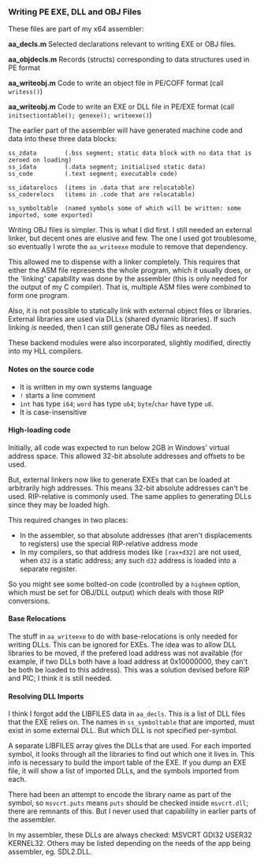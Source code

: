 ### Writing PE EXE, DLL and OBJ Files

These files are part of my x64 assembler:

**aa_decls.m** Selected declarations relevant to writing EXE or OBJ files.

**aa_objdecls.m** Records (structs) corresponding to data structures used in PE format

**aa_writeobj.m** Code to write an object file in PE/COFF format (call `writess()`)

**aa_writeobj.m** Code to write an EXE or DLL file in PE/EXE format (call `initsectiontable(); genexe(); writeexe()`)

The earlier part of the assembler will have generated machine code and data into these three data blocks:
````
ss_zdata        (.bss segment; static data block with no data that is zeroed on loading)
ss_idata        (.data segment; initialised static data)
ss_code         (.text segment; executable code)

ss_idatarelocs  (items in .data that are relocatable)
ss_coderelocs   (items in .code that are relocatable)

ss_symboltable  (named symbols some of which will be written: some imported, some exported)
````

Writing OBJ files is simpler. This is what I did first. I still needed an external linker, but decent ones are elusive and few. The one I used got troublesome, so eventually I wrote the `aa_writeexe` module to remove that dependency.

This allowed me to dispense with a linker completely. This requires that either the ASM file represents the whole program, which it usually does, or the 'linking' capability was done by the assembler (this is only needed for the output of my C compiler). That is, multiple ASM files were combined to form one program.

Also, it is not possible to statically link with external object files or libraries. External libraries are used via DLLs (shared dynamic libraries). If such linking *is* needed, then I can still generate OBJ files as needed.

These backend modules were also incorporated, slightly modified, directly into my HLL compilers.

#### Notes on the source code

* It is written in my own systems language
* `!` starts a line comment
* `int` has type `i64`; `word` has type `u64`; `byte`/`char` have type `u8`.
* It is case-insensitive

#### High-loading code

Initially, all code was expected to run below 2GB in Windows' virtual address space. This allowed 32-bit absolute addresses and offsets to be used.

But, external linkers now like to generate EXEs that can be loaded at arbitrarily high addresses. This means 32-bit absolute addresses can't be used. RIP-relative is commonly used. The same applies to generating DLLs since they may be loaded high.

This required changes in two places:

* In the assembler, so that absolute addresses (that aren't displacements to registers) use the special RIP-relative address mode
* In my compilers, so that address modes like `[rax+d32]` are not used, when `d32` is a static address; any such `d32` address is loaded into a separate register.

So you might see some bolted-on code (controlled by a `highmem` option, which must be set for OBJ/DLL output) which deals with those RIP conversions.

#### Base Relocations

The stuff in `aa_writeexe` to do with base-relocations is only needed for writing DLLs. This can be ignored for EXEs. The idea was to allow DLL libraries to be moved, if the prefered load address was not available (for example, if two DLLs both have a load address at 0x10000000, they can't be both be loaded to this address). This was a solution devised before RIP and PIC; I think it is still needed.

#### Resolving DLL Imports

I think I forgot add the LIBFILES data in `aa_decls`. This is a list of DLL files that the EXE relies on. The names in `ss_symboltable` that are imported, must exist in some external DLL. But which DLL is not specified per-symbol.

A separate LIBFILES array gives the DLLs that are used. For each imported symbol, it looks through all the libraries to find out which one it lives in. This info is necessary to build the import table of the EXE. If you dump an EXE file, it will show a list of imported DLLs, and the symbols imported from each.

There had been an attempt to encode the library name as part of the symbol, so `msvcrt.puts` means `puts` should be checked inside `msvcrt.dll`; there are remnants of this. But I never used that capabililty in earlier parts of the assembler.

In my assembler, these DLLs are always checked: MSVCRT GDI32 USER32 KERNEL32. Others may be listed depending on the needs of the app being assembler, eg. SDL2.DLL.
